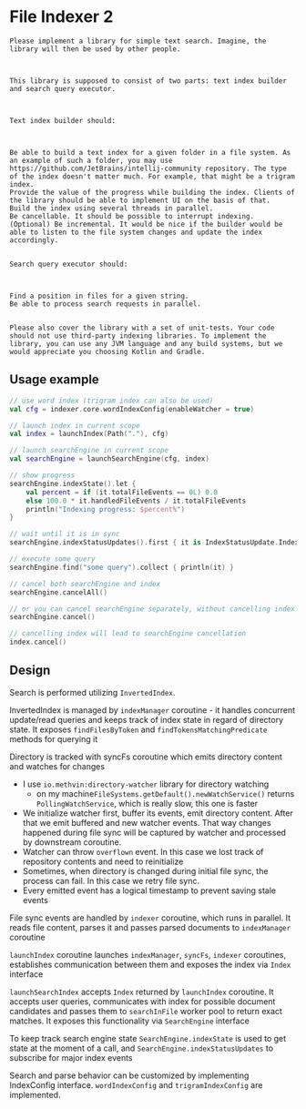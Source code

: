 # File Indexer 2

```
Please implement a library for simple text search. Imagine, the library will then be used by other people.



This library is supposed to consist of two parts: text index builder and search query executor.



Text index builder should:



Be able to build a text index for a given folder in a file system. As an example of such a folder, you may use https://github.com/JetBrains/intellij-community repository. The type of the index doesn't matter much. For example, that might be a trigram index.
Provide the value of the progress while building the index. Clients of the library should be able to implement UI on the basis of that.
Build the index using several threads in parallel.
Be cancellable. It should be possible to interrupt indexing.
(Optional) Be incremental. It would be nice if the builder would be able to listen to the file system changes and update the index accordingly.


Search query executor should:



Find a position in files for a given string.
Be able to process search requests in parallel.


Please also cover the library with a set of unit-tests. Your code should not use third-party indexing libraries. To implement the library, you can use any JVM language and any build systems, but we would appreciate you choosing Kotlin and Gradle.
```

## Usage example

```kotlin
// use word index (trigram index can also be used)
val cfg = indexer.core.wordIndexConfig(enableWatcher = true)

// launch index in current scope
val index = launchIndex(Path("."), cfg)

// launch searchEngine in current scope
val searchEngine = launchSearchEngine(cfg, index)

// show progress
searchEngine.indexState().let {
    val percent = if (it.totalFileEvents == 0L) 0.0
    else 100.0 * it.handledFileEvents / it.totalFileEvents
    println("Indexing progress: $percent%")
}

// wait until it is in sync
searchEngine.indexStatusUpdates().first { it is IndexStatusUpdate.IndexInSync }

// execute some query
searchEngine.find("some query").collect { println(it) }

// cancel both searchEngine and index 
searchEngine.cancelAll()

// or you can cancel searchEngine separately, without cancelling index
searchEngine.cancel()

// cancelling index will lead to searchEngine cancellation
index.cancel()
```

## Design

Search is performed utilizing `InvertedIndex`.

InvertedIndex is managed by `indexManager` coroutine - it handles concurrent update/read queries and keeps track of index
state in regard of directory state. It exposes `findFilesByToken` and `findTokensMatchingPredicate` methods for querying
it

Directory is tracked with syncFs coroutine which emits directory content and watches for changes

- I use `io.methvin:directory-watcher` library for directory watching
    - on my machine`FileSystems.getDefault().newWatchService()` returns `PollingWatchService`, which is
      really slow, this one is faster
- We initialize watcher first, buffer its events, emit directory content. After that we emit buffered and new watcher
  events. That way changes happened during file sync will be captured by watcher and processed by downstream coroutine.
- Watcher can throw `overflown` event. In this case we lost track of repository contents and need to reinitialize
- Sometimes, when directory is changed during initial file sync, the process can fail. In this case we retry file
  sync.
- Every emitted event has a logical timestamp to prevent saving stale events

File sync events are handled by `indexer` coroutine, which runs in parallel. It reads file content, parses it and passes
parsed documents to `indexManager` coroutine

`launchIndex` coroutine launches `indexManager`, `syncFs`, `indexer` coroutines, establishes communication between them and
exposes the index via `Index` interface

`launchSearchIndex` accepts `Index` returned by `launchIndex` coroutine. It accepts user queries, communicates with
index
for possible document candidates and passes them to `searchInFile` worker pool to return exact matches. It exposes this
functionality via `SearchEngine` interface

To keep track search engine state `SearchEngine.indexState` is used to get state at the moment of a call,
and `SearchEngine.indexStatusUpdates` to subscribe for major index events

Search and parse behavior can be customized by implementing IndexConfig interface. `wordIndexConfig` and
`trigramIndexConfig` are implemented.